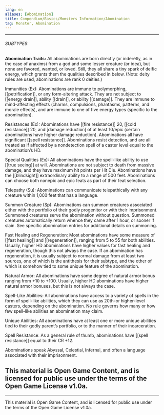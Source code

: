 ```yaml
---
lang: en
aliases: [Abomination]
title: Compendium/Basics/Monsters Information/Abomination
tag: Monster, Abomination
---
```



---

###### SUBTYPES

**Abomination Traits:** All abominations are born directly (or inderetly, as in the case of anaxims) from a god and some lesser creature (or idea), but none are favored, wanted, or loved. Still, they all share a tiny spark of deific energy, which grants them the qualities described in below. (Note: deity rules are used, abominations are rank 0 deities.)

Immunities (Ex): Abominations are immune to polymorphing, [[petrification]], or any form-altering attack. They are not subject to [[energy drain]], ability [[drain]], or ability [[damage]]. They are immune to mind-affecting effects (charms, compulsions, phantasms, patterns, and morale effects), and are immune to one of five energy types (specific to the abomination).

Resistances (Ex): Abominations have [[fire resistance]] 20, [[cold resistance]] 20, and [damage reduction] of at least 10/epic (certain abominations have higher damage reduction). Abominations all have significant [[spell resistance]]. Abominations resist detection, and are all treated as if affected by a nondetection spell of a caster level equal to the abomination’s HD.

Special Qualities (Ex): All abominations have the spell-like ability to use [[true seeing]] at will. Abominations are not subject to death from massive damage, and they have maximum hit points per Hit Die. Abominations have the [[blindsight]] extraordinary ability to a range of 500 feet. Abominations can choose both nonepic and epic feats as part of their feat selection.

Telepathy (Su): Abominations can communicate telepathically with any creature within 1,000 feet that has a language.

Summon Creature (Sp): Abominations can summon creatures associated either with the portfolio of their godly progenitor or with their imprisonment. Summoned creatures serve the abomination without question. Summoned creatures automatically return whence they came after 1 hour, or sooner if slain. See specific abomination entries for additional details on summoning.

Fast Healing and Regeneration: Most abominations have some measure of [[fast healing]] and [[regeneration]], ranging from 5 to 55 for both abilities. Usually, higher HD abominations have higher values for fast healing and regeneration, though this not always the case. If an abomination has regeneration, it is usually subject to normal damage from at least two sources, one of which is the antithesis for their subtype, and the other of which is somehow tied to some unique feature of the abomination.

Natural Armor: All abominations have some degree of natural armor bonus ranging from +10 to +100. Usually, higher HD abominations have higher natural armor bonuses, but this is not always the case.

Spell-Like Abilities: All abominations have access to a variety of spells in the form of spell-like abilities, which they can use as 20th-or higher-level casters, depending on the abomination. No rule governs how many or how few spell-like abilities an abomination may claim.

Unique Abilities: All abominations have at least one or more unique abilities tied to their godly parent’s portfolio, or to the manner of their incarceration.

Spell Resistance: As a general rule of thumb, abominations have [[spell resistance]] equal to their CR +12.  
  
Abominations speak Abyssal, Celestial, Infernal, and often a language associated with their imprisonment.  

  
  
  This material is Open Game Content, and is licensed for public use under
the terms of the Open Game License v1.0a.
---

---

This material is Open Game Content, and is licensed for public use under
the terms of the Open Game License v1.0a.
